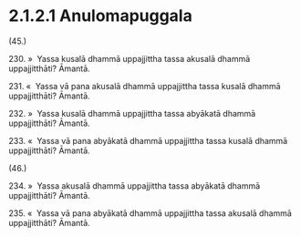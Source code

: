 

# 2.1.2.1 Anulomapuggala





(45.)

230\. »  Yassa kusalā dhammā uppajjittha tassa akusalā dhammā uppajjitthāti? Āmantā.

231\. «  Yassa vā pana akusalā dhammā uppajjittha tassa kusalā dhammā uppajjitthāti? Āmantā.

232\. »  Yassa kusalā dhammā uppajjittha tassa abyākatā dhammā uppajjitthāti? Āmantā.

233\. «  Yassa vā pana abyākatā dhammā uppajjittha tassa kusalā dhammā uppajjitthāti? Āmantā.

(46.)

234\. »  Yassa akusalā dhammā uppajjittha tassa abyākatā dhammā uppajjitthāti? Āmantā.

235\. «  Yassa vā pana abyākatā dhammā uppajjittha tassa akusalā dhammā uppajjitthāti? Āmantā.



